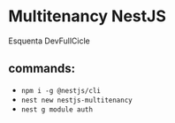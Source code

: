 # Multitenancy NestJS

Esquenta DevFullCicle

## commands:

* `npm i -g @nestjs/cli`
* `nest new nestjs-multitenancy`
* `nest g module auth`